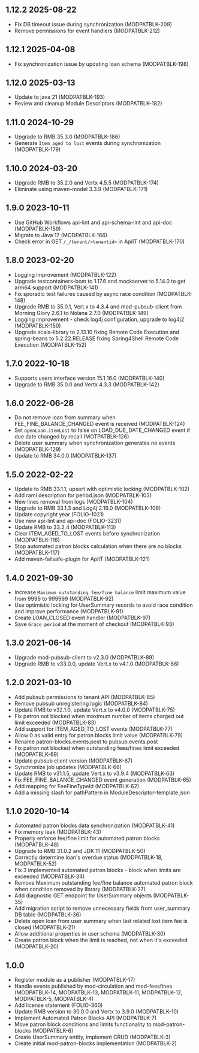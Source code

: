 ## 1.12.2 2025-08-22
* Fix DB timeout issue during synchronization (MODPATBLK-209)
* Remove permissions for event handlers (MODPATBLK-212)

## 1.12.1 2025-04-08
* Fix synchronization issue by updating loan schema (MODPATBLK-198)

## 1.12.0 2025-03-13
* Update to java 21 (MODPATBLK-193)
* Review and cleanup Module Descriptors (MODPATBLK-182)

## 1.11.0 2024-10-29
* Upgrade to RMB 35.3.0 (MODPATBLK-186)
* Generate `Item aged to lost` events during synchronization (MODPATBLK-179)

## 1.10.0 2024-03-20
* Upgrade RMB to 35.2.0 and Vertx 4.5.5 (MODPATBLK-174)
* Eliminate using maven-model 3.3.9 (MODPATBLK-171)

## 1.9.0 2023-10-11
* Use GitHub Workflows api-lint and api-schema-lint and api-doc (MODPATBLK-159)
* Migrate to Java 17 (MODPATBLK-166)
* Check error in GET `/_/tenant/<tenantid>` in ApiIT (MODPATBLK-170)

## 1.8.0 2023-02-20
* Logging improvement (MODPATBLK-122)
* Upgrade testcontainers-bom to 1.17.6 and mockserver to 5.14.0 to get arm64 support (MODPATBLK-141)
* Fix sporadic test failures caused by async race condition (MODPATBLK-148)
* Upgrade RMB to 35.0.1, Vert.x to 4.3.4 and mod-pubsub-client from Morning Glory 2.6.1 to Nolana 2.7.0 (MODPATBLK-149)
* Logging improvement - check log4j configuration, upgrade to log4j2 (MODPATBLK-150)
* Upgrade scala-library to 2.13.10 fixing Remote Code Execution and spring-beans to 5.2.22.RELEASE fixing Spring4Shell Remote Code Execution (MODPATBLK-152)

## 1.7.0 2022-10-18

* Supports users interface version 15.1 16.0 (MODPATBLK-140)
* Upgrade to RMB 35.0.0 and Vertx 4.3.3 (MODPATBLK-142)

## 1.6.0 2022-06-28
* Do not remove loan from summary when FEE_FINE_BALANCE_CHANGED event is received (MODPATBLK-124)
* Set `openLoan.itemLost` to false on LOAD_DUE_DATE_CHANGED event if due date changed by recall (MOTPATBLK-126)
* Delete user summary when synchronization generates no events (MODPATBLK-129)
* Update to RMB 34.0.0 (MODPATBLK-137)

## 1.5.0 2022-02-22
* Update to RMB 33.1.1, upsert with optimistic locking (MODPATBLK-102)
* Add raml description for period.json (MODPATBLK-103)
* New lines removal from logs (MODPATBLK-104)
* Upgrade to RMB 33.1.3 and Log4j 2.16.0 (MODPATBLK-106)
* Update copyright year (FOLIO-1021)
* Use new api-lint and api-doc (FOLIO-3231)
* Update RMB to 33.2.4 (MODPATBLK-113)
* Clear ITEM_AGED_TO_LOST events before synchronization (MODPATBLK-116)
* Stop automated patron blocks calculation when there are no blocks (MODPATBLK-117)
* Add maven-failsafe-plugin for ApiIT (MODPATBLK-121)

## 1.4.0 2021-09-30
* Increase `Maximum outstanding fee/fine balance` limit maximum value from 9999 to 999999 (MODPATBLK-92)
* Use optimistic locking for UserSummary records to avoid race condition and improve performance (MODPATBLK-91)
* Create LOAN_CLOSED event handler (MODPATBLK-97)
* Save `Grace period` at the moment of checkout (MODPATBLK-93)

## 1.3.0 2021-06-14
* Upgrade mod-pubsub-client to v2.3.0 (MODPATBLK-89)
* Upgrade RMB to v33.0.0, update Vert.x to v4.1.0 (MODPATBLK-86)

## 1.2.0 2021-03-10
* Add pubsub permissions to tenant API (MODPATBLK-85)
* Remove pubsub unregistering logic (MODPATBLK-84)
* Update RMB to v32.1.0, update Vert.x to v4.0.0 (MODPATBLK-75)
* Fix patron not blocked when maximum number of items charged out limit exceeded (MODPATBLK-83)
* Add support for ITEM_AGED_TO_LOST events (MODPATBLK-77)
* Allow 0 as valid entry for patron blocks limit value (MODPATBLK-79)
* Rename patron-blocks.events.post to pubsub.events.post
* Fix patron not blocked when outstanding fees/fines limit exceeded (MODPATBLK-69)
* Update pubsub client version (MODPATBLK-67)
* Synchronize job updates (MODPATBLK-66)
* Update RMB to v31.1.5, update Vert.x to v3.9.4 (MODPATBLK-63)
* Fix FEE_FINE_BALANCE_CHANGED event generation (MODPATBLK-65)
* Add mapping for FeeFineTypeId (MODPATBLK-62)
* Add a missing slash for pathPattern in ModuleDescriptor-template.json

## 1.1.0 2020-10-14
* Automated patron blocks data synchronization (MODPATBLK-41)
* Fix memory leak (MODPATBLK-43)
* Properly enforce fee/fine limit for automated patron blocks (MODPATBLK-48) 
* Upgrade to RMB 31.0.2 and JDK 11 (MODPATBLK-50)
* Correctly determine loan's overdue status (MODPATBLK-18, MODPATBLK-52)
* Fix 3 implemented automated patron blocks - block when limits are exceeded (MODPATBLK-34)
* Remove Maximum outstanding fee/fine balance automated patron block when condition removed by library (MODPATBLK-27)
* Add diagnostic GET endpoint for UserSummary objects (MODPATBLK-35)
* Add migration script to remove unnecessary fields from user_summary DB table (MODPATBLK-36)
* Delete open loan from user summary when last related lost item fee is closed (MODPATBLK-21)
* Allow additional properties in user schema (MODPATBLK-30)
* Create patron block when the limit is reached, not when it's exceeded (MODPATBLK-20)

## 1.0.0
* Register module as a publisher (MODPATBLK-17)
* Handle events published by mod-circulation and mod-feesfines (MODPATBLK-14, MODPATBLK-13, MODPATBLK-11, MODPATBLK-12, MODPATBLK-5, MODPATBLK-4)
* Add license statement (FOLIO-360)
* Update RMB version to 30.0.0 and Vertx to 3.9.0 (MODPATBLK-10)
* Implement Automated Patron Blocks API (MODPATBLK-7)
* Move patron block conditions and limits functionality to mod-patron-blocks (MODPATBLK-6)
* Create UserSummary entity, implement CRUD (MODPATBLK-3)
* Create initial mod-patron-blocks implementation (MODPATBLK-2) 
